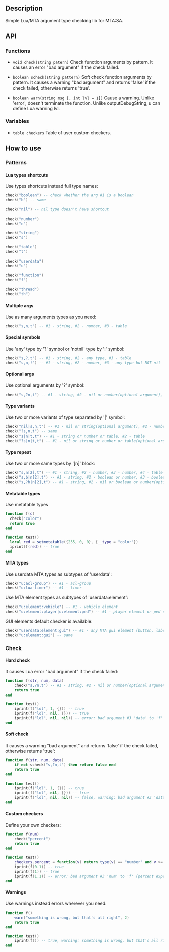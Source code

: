 ## Description

  Simple Lua/MTA argument type checking lib for MTA:SA.

## API

### Functions

- `void check(string patern)`
  Check function arguments by pattern. It causes an error "bad argument" if the check failed.
  
- `boolean scheck(string pattern)`
  Soft check function arguments by pattern. It causes a warning "bad argument" and returns 'false' if the check failed, otherwise returns 'true'.
  
- `boolean warn(string msg [, int lvl = 1])`
  Cause a warning. Unlike 'error', doesn't terminate the function. Unlike outputDebugString, u can define Lua warning lvl. 
  
### Variables

- `table checkers`
  Table of user custom checkers.

## How to use

### Patterns

#### Lua types shortcuts

  Use types shortcuts instead full type names:

```lua
check("boolean") -- сheck whether the arg #1 is a boolean
check("b") -- same
  
check("nil") -- nil type doesn't have shortcut
  
check("number")
check("n")
  
check("string")
check("s")
  
check("table")
check("t")
  
check("userdata")
check("u")
  
check("function")
check("f")
  
check("thread")
check("th")
```

#### Multiple args

  Use as many arguments types as you need:
  
```lua
check("s,n,t") -- #1 - string, #2 - number, #3 - table
```

#### Special symbols

  Use 'any' type by '?' symbol or 'notnil' type by '!' symbol:

```lua
check("s,?,t") -- #1 - string, #2 - any type, #3 - table
check("s,n,!") -- #1 - string, #2 - number, #3 - any type but NOT nil
```

#### Optional args

  Use optional arguments by '?' symbol:
  
```lua
check("s,?n,t") -- #1 - string, #2 - nil or number(optional argument), #3 - table
```

#### Type variants

  Use two or more variants of type separated by '|' symbol:

```lua
check("nil|s,n,t") -- #1 - nil or string(optional argument), #2 - number, #3 - table
check("?s,n,t") -- same
check("s|n|t,t") -- #1 - string or number or table, #2 - table
check("?s|n|t,t") -- #1 - nil or string or number or table(optional argument), #2 - table
```

#### Type repeat

  Use two or more same types by '[n]' block:
  
```lua
check("s,n[2],t") -- #1 - string, #2 - number, #3 - number, #4 - table
check("s,b|n[2],t") -- #1 - string, #2 - boolean or number, #3 - boolean or number, #4 - table
check("s,?b|n[2],t") -- #1 - string, #2 - nil or boolean or number(optional argument), #3 - nil or boolean or number(optional argument), #4 - table
```

#### Metatable types

  Use metatable types
  
```lua
function f(c)
  check("color")
  return true
end

function test()
  local red = setmetatable({255, 0, 0}, {__type = "color"})
  iprint(f(red)) -- true
end
```

#### MTA types

  Use userdata MTA types as subtypes of 'userdata':
  
```lua
check("u:acl-group") -- #1 - acl-group
check("u:lua-timer") -- #1 - timer
```

  Use MTA element types as subtypes of 'userdata:element':
  
```lua
check("u:element:vehicle") -- #1 - vehicle element
check("u:element:player|u:element:ped") -- #1 - player element or ped element
```

  GUI elements default checker is available:
  
```lua
check("userdata:element:gui") -- #1 - any MTA gui element (button, label, gridlist, etc...)
check("u:element:gui") -- same
```

### Check

#### Hard check

  It causes Lua error "bad argument" if the check failed:
  
```lua
function f(str, num, data)
    check("s,?n,t") -- #1 - string, #2 - nil or number(optional argument), #3 - table
    return true
end

function test()
    iprint(f("lol", 1, {})) -- true
    iprint(f("lol", nil, {})) -- true
    iprint(f("lol", nil, nil)) -- error: bad argument #3 'data' to 'f' (table expected, got nil)
end
```

#### Soft check

  It causes a warning "bad argument" and returns 'false' if the check failed, otherwise returns 'true':
  
```lua
function f(str, num, data)
	if not scheck("s,?n,t") then return false end
	return true
end

function test()
	iprint(f("lol", 1, {})) -- true
	iprint(f("lol", nil, {})) -- true
	iprint(f("lol", nil, nil)) -- false, warning: bad argument #3 'data' to 'f' (table expected, got nil)
end
```
  
#### Custom checkers

  Define your own checkers:
  
```lua
function f(num)
	check("percent")
	return true
end

function test()
	checkers.percent = function(v) return type(v) == "number" and v >= 0 and v <= 1 end
	iprint(f(0.1)) -- true
	iprint(f(1)) -- true
	iprint(f(1.1)) -- error: bad argument #3 'num' to 'f' (percent expected, got number)
end
```

#### Warnings

  Use warnings instead errors wherever you need:
  
```lua
function f()
	warn("something is wrong, but that's all right", 2)
	return true
end

function test()
	iprint(f()) -- true, warning: something is wrong, but that's all right
end
```

